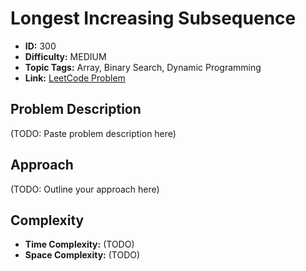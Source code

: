 # Longest Increasing Subsequence

- **ID:** 300
- **Difficulty:** MEDIUM
- **Topic Tags:** Array, Binary Search, Dynamic Programming
- **Link:** [LeetCode Problem](https://leetcode.com/problems/longest-increasing-subsequence/description/)

## Problem Description

(TODO: Paste problem description here)

## Approach

(TODO: Outline your approach here)

## Complexity

- **Time Complexity:** (TODO)
- **Space Complexity:** (TODO)
